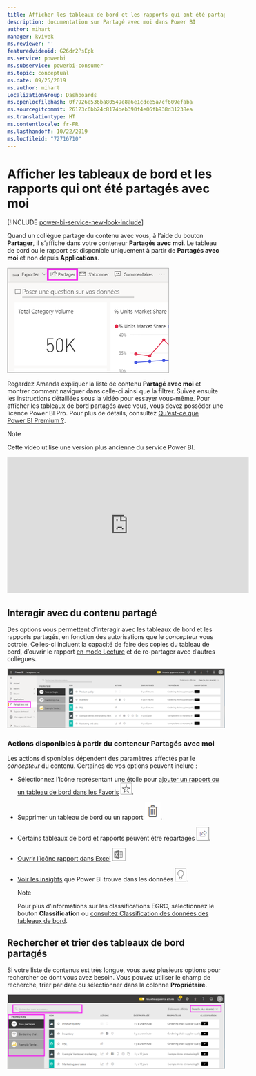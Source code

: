 ```yaml
---
title: Afficher les tableaux de bord et les rapports qui ont été partagés avec moi
description: documentation sur Partagé avec moi dans Power BI
author: mihart
manager: kvivek
ms.reviewer: ''
featuredvideoid: G26dr2PsEpk
ms.service: powerbi
ms.subservice: powerbi-consumer
ms.topic: conceptual
ms.date: 09/25/2019
ms.author: mihart
LocalizationGroup: Dashboards
ms.openlocfilehash: 0f7926e536ba80549e8a6e1cdce5a7cf609efaba
ms.sourcegitcommit: 26123c6bb24c8174beb390f4e06fb938d31238ea
ms.translationtype: HT
ms.contentlocale: fr-FR
ms.lasthandoff: 10/22/2019
ms.locfileid: "72716710"
---
```

# <a name="display-the-dashboards-and-reports-that-have-been-shared-with-me"></a>Afficher les tableaux de bord et les rapports qui ont été partagés avec moi

[!INCLUDE [power-bi-service-new-look-include](../includes/power-bi-service-new-look-include.md)]

Quand un collègue partage du contenu avec vous, à l’aide du bouton **Partager**, il s’affiche dans votre conteneur **Partagés avec moi**. Le tableau de bord ou le rapport est disponible uniquement à partir de **Partagés avec moi** et non depuis **Applications**.

![Icône de partage](./media/end-user-shared-with-me/power-bi-share-dashboard.png)

Regardez Amanda expliquer la liste de contenu **Partagé avec moi** et montrer comment naviguer dans celle-ci ainsi que la filtrer. Suivez ensuite les instructions détaillées sous la vidéo pour essayer vous-même. Pour afficher les tableaux de bord partagés avec vous, vous devez posséder une licence Power BI Pro. Pour plus de détails, consultez [Qu’est-ce que Power BI Premium ?](../service-premium-what-is.md).
    

> [!NOTE]
> Cette vidéo utilise une version plus ancienne du service Power BI.
    

<iframe width="560" height="315" src="https://www.youtube.com/embed/G26dr2PsEpk" frameborder="0" allowfullscreen></iframe>

## <a name="interact-with-shared-content"></a>Interagir avec du contenu partagé

Des options vous permettent d’interagir avec les tableaux de bord et les rapports partagés, en fonction des autorisations que le *concepteur* vous octroie. Celles-ci incluent la capacité de faire des copies du tableau de bord, d’ouvrir le rapport [en mode Lecture](end-user-reading-view.md) et de re-partager avec d’autres collègues.

![Conteneur Partagés avec moi](./media/end-user-shared-with-me/power-bi-shared.png)

### <a name="actions-available-from-the-shared-with-me-container"></a>Actions disponibles à partir du conteneur **Partagés avec moi**
Les actions disponibles dépendent des paramètres affectés par le *concepteur* du contenu. Certaines de vos options peuvent inclure :
* Sélectionnez l’icône représentant une étoile pour [ajouter un rapport ou un tableau de bord dans les Favoris](end-user-favorite.md) ![icône d’étoile](./media/end-user-shared-with-me/power-bi-star-icon.png).
* Supprimer un tableau de bord ou un rapport  ![icône de Corbeille](./media/end-user-shared-with-me/power-bi-delete-icon.png).
* Certains tableaux de bord et rapports peuvent être repartagés  ![Icône de partage](./media/end-user-shared-with-me/power-bi-share-icon-new.png).
* [Ouvrir l’icône rapport dans Excel](end-user-export.md) ![icône Exporter vers Excel](./media/end-user-shared-with-me/power-bi-excel.png) 
* [Voir les insights](end-user-insights.md) que Power BI trouve dans les données ![icône Insights](./media/end-user-shared-with-me/power-bi-insights.png).
  
  > [!NOTE]
  > Pour plus d’informations sur les classifications EGRC, sélectionnez le bouton **Classification** ou [consultez Classification des données des tableaux de bord](../service-data-classification.md).
  > 


## <a name="search-and-sort-shared-dashboards"></a>Rechercher et trier des tableaux de bord partagés
Si votre liste de contenus est très longue, vous avez plusieurs options pour rechercher ce dont vous avez besoin. Vous pouvez utiliser le champ de recherche, trier par date ou sélectionner dans la colonne **Propriétaire**.    

![Tableau de bord - Propriétaire et recherche](./media/end-user-shared-with-me/power-bi-sort.png)